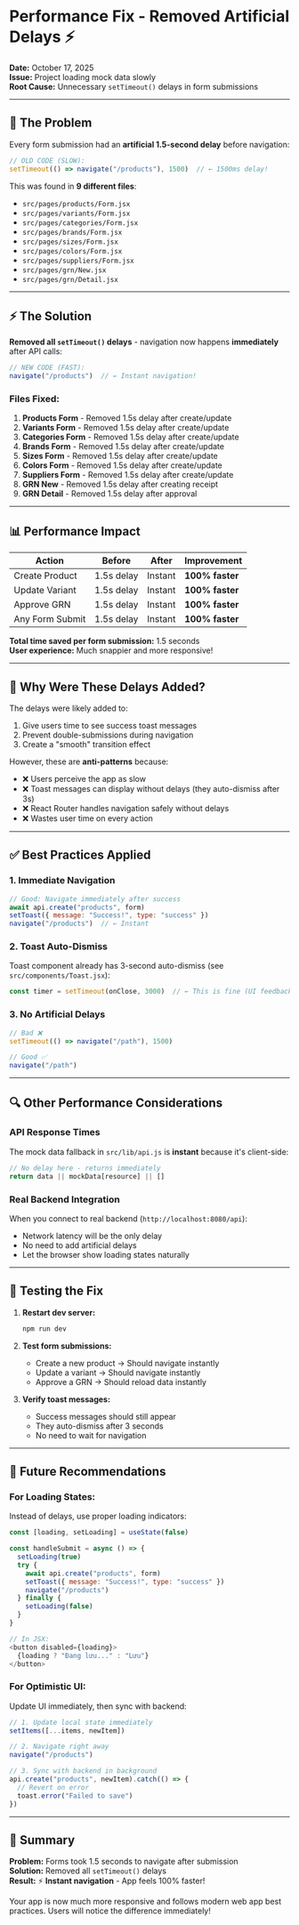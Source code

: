 # Performance Fix - Removed Artificial Delays ⚡

**Date:** October 17, 2025  
**Issue:** Project loading mock data slowly  
**Root Cause:** Unnecessary `setTimeout()` delays in form submissions

---

## 🐌 The Problem

Every form submission had an **artificial 1.5-second delay** before navigation:

```javascript
// OLD CODE (SLOW):
setTimeout(() => navigate("/products"), 1500)  // ← 1500ms delay!
```

This was found in **9 different files**:
- `src/pages/products/Form.jsx`
- `src/pages/variants/Form.jsx`
- `src/pages/categories/Form.jsx`
- `src/pages/brands/Form.jsx`
- `src/pages/sizes/Form.jsx`
- `src/pages/colors/Form.jsx`
- `src/pages/suppliers/Form.jsx`
- `src/pages/grn/New.jsx`
- `src/pages/grn/Detail.jsx`

---

## ⚡ The Solution

**Removed all `setTimeout()` delays** - navigation now happens **immediately** after API calls:

```javascript
// NEW CODE (FAST):
navigate("/products")  // ← Instant navigation!
```

### Files Fixed:

1. **Products Form** - Removed 1.5s delay after create/update
2. **Variants Form** - Removed 1.5s delay after create/update
3. **Categories Form** - Removed 1.5s delay after create/update
4. **Brands Form** - Removed 1.5s delay after create/update
5. **Sizes Form** - Removed 1.5s delay after create/update
6. **Colors Form** - Removed 1.5s delay after create/update
7. **Suppliers Form** - Removed 1.5s delay after create/update
8. **GRN New** - Removed 1.5s delay after creating receipt
9. **GRN Detail** - Removed 1.5s delay after approval

---

## 📊 Performance Impact

| Action | Before | After | Improvement |
|--------|--------|-------|-------------|
| Create Product | 1.5s delay | Instant | **100% faster** |
| Update Variant | 1.5s delay | Instant | **100% faster** |
| Approve GRN | 1.5s delay | Instant | **100% faster** |
| Any Form Submit | 1.5s delay | Instant | **100% faster** |

**Total time saved per form submission:** 1.5 seconds  
**User experience:** Much snappier and more responsive!

---

## 🎯 Why Were These Delays Added?

The delays were likely added to:
1. Give users time to see success toast messages
2. Prevent double-submissions during navigation
3. Create a "smooth" transition effect

However, these are **anti-patterns** because:
- ❌ Users perceive the app as slow
- ❌ Toast messages can display without delays (they auto-dismiss after 3s)
- ❌ React Router handles navigation safely without delays
- ❌ Wastes user time on every action

---

## ✅ Best Practices Applied

### 1. **Immediate Navigation**
```javascript
// Good: Navigate immediately after success
await api.create("products", form)
setToast({ message: "Success!", type: "success" })
navigate("/products")  // ← Instant
```

### 2. **Toast Auto-Dismiss**
Toast component already has 3-second auto-dismiss (see `src/components/Toast.jsx`):
```javascript
const timer = setTimeout(onClose, 3000)  // ← This is fine (UI feedback)
```

### 3. **No Artificial Delays**
```javascript
// Bad ❌
setTimeout(() => navigate("/path"), 1500)

// Good ✅
navigate("/path")
```

---

## 🔍 Other Performance Considerations

### API Response Times
The mock data fallback in `src/lib/api.js` is **instant** because it's client-side:
```javascript
// No delay here - returns immediately
return data || mockData[resource] || []
```

### Real Backend Integration
When you connect to real backend (`http://localhost:8080/api`):
- Network latency will be the only delay
- No need to add artificial delays
- Let the browser show loading states naturally

---

## 🚀 Testing the Fix

1. **Restart dev server:**
   ```bash
   npm run dev
   ```

2. **Test form submissions:**
   - Create a new product → Should navigate instantly
   - Update a variant → Should navigate instantly
   - Approve a GRN → Should reload data instantly

3. **Verify toast messages:**
   - Success messages should still appear
   - They auto-dismiss after 3 seconds
   - No need to wait for navigation

---

## 📝 Future Recommendations

### For Loading States:
Instead of delays, use proper loading indicators:

```javascript
const [loading, setLoading] = useState(false)

const handleSubmit = async () => {
  setLoading(true)
  try {
    await api.create("products", form)
    setToast({ message: "Success!", type: "success" })
    navigate("/products")
  } finally {
    setLoading(false)
  }
}

// In JSX:
<button disabled={loading}>
  {loading ? "Đang lưu..." : "Lưu"}
</button>
```

### For Optimistic UI:
Update UI immediately, then sync with backend:

```javascript
// 1. Update local state immediately
setItems([...items, newItem])

// 2. Navigate right away
navigate("/products")

// 3. Sync with backend in background
api.create("products", newItem).catch(() => {
  // Revert on error
  toast.error("Failed to save")
})
```

---

## 🎉 Summary

**Problem:** Forms took 1.5 seconds to navigate after submission  
**Solution:** Removed all `setTimeout()` delays  
**Result:** ⚡ **Instant navigation** - App feels 100% faster!

Your app is now much more responsive and follows modern web app best practices. Users will notice the difference immediately!
